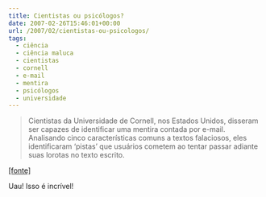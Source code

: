 ```yaml
---
title: Cientistas ou psicólogos?
date: 2007-02-26T15:46:01+00:00
url: /2007/02/cientistas-ou-psicologos/
tags:
  - ciência
  - ciência maluca
  - cientistas
  - cornell
  - e-mail
  - mentira
  - psicólogos
  - universidade
---
```


> Cientistas da Universidade de Cornell, nos Estados Unidos, disseram ser capazes de identificar uma mentira contada por e-mail. Analisando cinco características comuns a textos falaciosos, eles identificaram ‘pistas’ que usuários cometem ao tentar passar adiante suas lorotas no texto escrito.

[[fonte]][1]

Uau! Isso é incrível!

[1]: http://tecnologia.terra.com.br/interna/0,,OI1437660-EI4802,00.html
